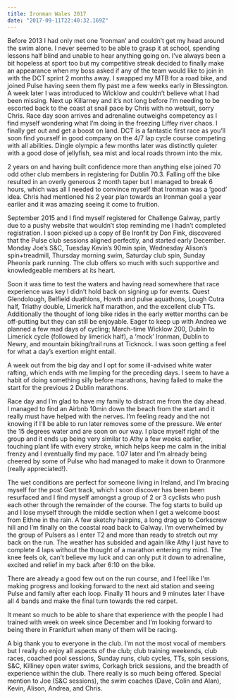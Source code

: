 ```yaml
---
title: Ironman Wales 2017
date: "2017-09-11T22:40:32.169Z"
---
```


Before 2013 I had only met one ‘Ironman’ and couldn’t get my head around the swim alone. I never seemed to be able to grasp it at school, spending lessons half blind and unable to hear anything going on. I’ve always been a bit hopeless at sport too but my competitive streak decided to finally make an appearance when my boss asked if any of the team would like to join in with the DCT sprint 2 months away. I swapped my MTB for a road bike, and joined Pulse having seen them fly past me a few weeks early in Blessington. A week later I was introduced to Wicklow and couldn’t believe what I had been missing. Next up Killarney and it’s not long before I’m needing to be escorted back to the coast at snail pace by Chris with no wetsuit, sorry Chris. Race day soon arrives and adrenaline outweighs competency as I find myself wondering what I’m doing in the freezing Liffey river chaos. I finally get out and get a boost on land. DCT is a fantastic first race as you’ll soon find yourself in good company on the 4/7 lap cycle course competing with all abilities. Dingle olympic a few months later was distinctly quieter with a good dose of jellyfish, sea mist and local roads thrown into the mix.

2 years on and having built confidence more than anything else joined 70 odd other club members in registering for Dublin 70.3. Falling off the bike resulted in an overly generous 2 month taper but I managed to break 6 hours, which was all I needed to convince myself that Ironman was a ‘good’ idea. Chris had mentioned his 2 year plan towards an Ironman goal a year earlier and it was amazing seeing it come to fruition.

September 2015 and I find myself registered for Challenge Galway, partly due to a pushy website that wouldn’t stop reminding me I hadn’t completed registration. I soon picked up a copy of Be Ironfit by Don Fink, discovered that the Pulse club sessions aligned perfectly, and started early December. Monday Joe’s S&C, Tuesday Kevin’s 90min spin, Wednesday Alison’s spin+treadmill, Thursday morning swim, Saturday club spin, Sunday Pheonix park running. The club offers so much with such supportive and knowledgeable members at its heart. 

Soon it was time to test the waters and having read somewhere that race experience was key I didn’t hold back on signing up for events. Quest Glendolough, Belfield duathlons, Howth and pulse aquathons, Lough Cutra half, Triathy double, Limerick half marathon, and the excellent club TTs. Additionally the thought of long bike rides in the early wetter months can be off-putting but they can still be enjoyable. Eager to keep up with Andrea we planned a few mad days of cycling; March-time Wicklow 200, Dublin to Limerick cycle (followed by limerick half), a ‘mock’ Ironman, Dublin to Newry, and mountain biking/trail runs at Ticknock. I was soon getting a feel for what a day’s exertion might entail. 

A week out from the big day and I opt for some ill-advised white water rafting, which ends with me limping for the preceding days. I seem to have a habit of doing something silly before marathons, having failed to make the start for the previous 2 Dublin marathons. 

Race day and I’m glad to have my family to distract me from the day ahead. I managed to find an Airbnb 10min down the beach from the start and it really must have helped with the nerves. I’m feeling ready and the not knowing if I’ll be able to run later removes some of the pressure. We enter the 15 degrees water and are soon on our way. I place myself right of the group and it ends up being very similar to Athy a few weeks earlier, touching plant life with every stroke, which helps keep me calm in the initial frenzy and I eventually find my pace. 1:07 later and I’m already being cheered by some of Pulse who had managed to make it down to Oranmore (really appreciated!). 

The wet conditions are perfect for someone living in Ireland, and I’m bracing myself for the post Gort track, which I soon discover has been been resurfaced and I find myself amongst a group of 2 or 3 cyclists who push each other through the remainder of the course. The fog starts to build up and I lose myself through the middle section when I get a welcome boost from Eithne in the rain. A few sketchy hairpins, a long drag up to Corkscrew hill and I’m finally on the coastal road back to Galway. I’m overwhelmed by the group of Pulsers as I enter T2 and more than ready to stretch out my back on the run. The weather has subsided and again like Athy I just have to complete 4 laps without the thought of a marathon entering my mind. The knee feels ok, can’t believe my luck and can only put it down to adrenaline, excited and relief in my back after 6:10 on the bike.

There are already a good few out on the run course, and I feel like I'm making progress and looking forward to the next aid station and seeing Pulse and family after each loop. Finally 11 hours and 9 minutes later I have all 4 bands and make the final turn towards the red carpet.

It meant so much to be able to share that experience with the people I had trained with week on week since December and I’m looking forward to being there in Frankfurt when many of them will be racing. 

A big thank you to everyone in the club. I'm not the most vocal of members but I really do enjoy all aspects of the club; club training weekends, club races, coached pool sessions, Sunday runs, club cycles, TTs, spin sessions, S&C, Killiney open water swims, Corkagh brick sessions, and the breadth of experience within the club. There really is so much being offered. Special mention to Joe (S&C sessions), the swim coaches (Dave, Colin and Alan), Kevin, Alison, Andrea, and Chris.
